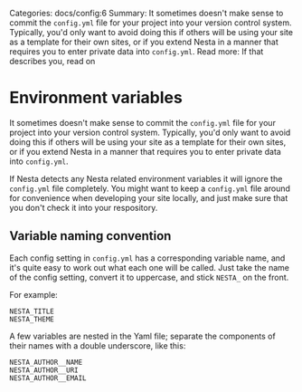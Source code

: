 Categories: docs/config:6
Summary: It sometimes doesn't make sense to commit the `config.yml` file for your project into your version control system. Typically, you'd only want to avoid doing this if others will be using your site as a template for their own sites, or if you extend Nesta in a manner that requires you to enter private data into `config.yml`.
Read more: If that describes you, read on

# Environment variables

It sometimes doesn't make sense to commit the `config.yml` file for your
project into your version control system. Typically, you'd only want to
avoid doing this if others will be using your site as a template for
their own sites, or if you extend Nesta in a manner that requires you to
enter private data into `config.yml`.

If Nesta detects any Nesta related environment variables it will ignore
the `config.yml` file completely. You might want to keep a `config.yml`
file around for convenience when developing your site locally, and just
make sure that you don't check it into your respository.

## Variable naming convention

Each config setting in `config.yml` has a corresponding variable name,
and it's quite easy to work out what each one will be called. Just take
the name of the config setting, convert it to uppercase, and stick
`NESTA_` on the front.

For example:

    NESTA_TITLE
    NESTA_THEME

A few variables are nested in the Yaml file; separate the components of
their names with a double underscore, like this:

    NESTA_AUTHOR__NAME
    NESTA_AUTHOR__URI
    NESTA_AUTHOR__EMAIL
